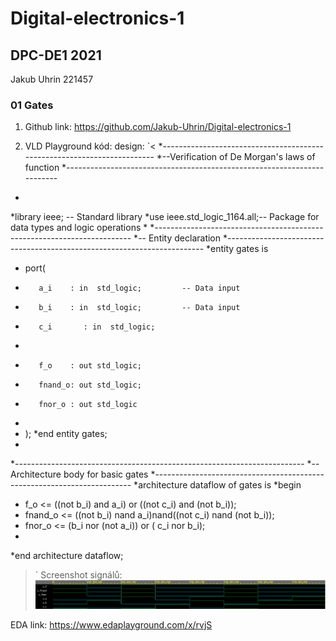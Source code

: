 # Digital-electronics-1
## DPC-DE1  2021
Jakub Uhrin 221457
### 01 Gates

1. Github link: https://github.com/Jakub-Uhrin/Digital-electronics-1

2. VLD Playground kód:
design:
`<
*------------------------------------------------------------------------
*--Verification of De Morgan's laws of function
*------------------------------------------------------------------------
*
*library ieee;               -- Standard library
*use ieee.std_logic_1164.all;-- Package for data types and logic operations
*
*------------------------------------------------------------------------
*-- Entity declaration 
*------------------------------------------------------------------------
*entity gates is
*    port(
*        a_i    : in  std_logic;         -- Data input
*        b_i    : in  std_logic;         -- Data input
*        c_i	   : in  std_logic;
*       
*        f_o    : out std_logic; 
*        fnand_o: out std_logic;
*        fnor_o : out std_logic
*       
*   );
*end entity gates;
*
*------------------------------------------------------------------------
*-- Architecture body for basic gates
*------------------------------------------------------------------------
*architecture dataflow of gates is
*begin
*    f_o     <= ((not b_i) and a_i) or ((not c_i) and (not b_i));
*    fnand_o <= ((not b_i) nand a_i)nand((not c_i) nand (not b_i));
*   fnor_o  <= (b_i nor (not a_i)) or ( c_i nor b_i);
*
*end architecture dataflow;
>`
Screenshot signálů:
![Screenshot](images/signals.png)

EDA link: https://www.edaplayground.com/x/rvjS
